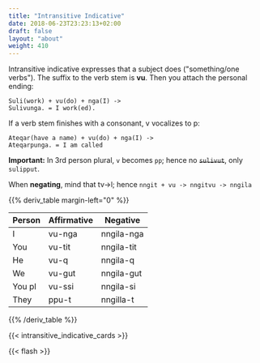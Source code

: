 ```yaml
---
title: "Intransitive Indicative"
date: 2018-06-23T23:23:13+02:00
draft: false
layout: "about"
weight: 410
---
```

Intransitive indicative expresses that a subject does ("something/one verbs").
The suffix to the verb stem is **vu**. Then you attach the personal ending:
~~~~~
Suli(work) + vu(do) + nga(I) ->
Sulivunga. = I work(ed).
~~~~~

If a verb stem finishes with a consonant, v vocalizes to p:
~~~~
Ateqar(have a name) + vu(do) + nga(I) ->
Ateqarpunga. = I am called
~~~~

**Important:** In 3rd person plural, `v` becomes `pp`; hence no <s>`sulivut`</s>, only `sulipput`.

When **negating**, mind that tv->l; hence `nngit + vu -> nngitvu -> nngila`

{{% deriv_table margin-left="0" %}}

|Person|Affirmative        | Negative  |
|----- |------------------ | --------- |
|I     |vu-nga             | nngila-nga |
|You   |vu-tit             | nngila-tit |
|He    |vu-q               | nngila-q   |
|We    |vu-gut             | nngila-gut |
|You pl|vu-ssi             | nngila-si  |
|They  |ppu-t               | nngilla-t  |
{{% /deriv_table %}}

{{< intransitive_indicative_cards >}}

{{< flash >}}